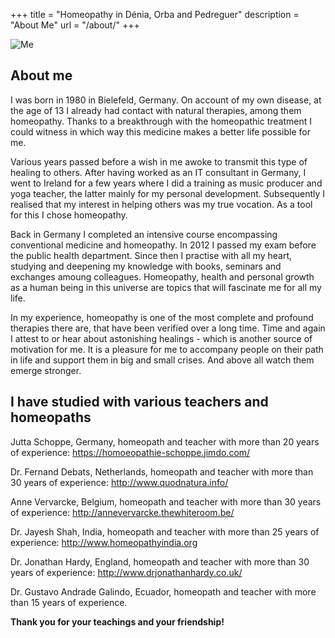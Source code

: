 +++
title = "Homeopathy in Dénia, Orba and Pedreguer"
description = "About Me"
url = "/about/"
+++

![Me](/images/yo.jpg)

## About me

I was born in 1980 in Bielefeld, Germany. On account of my own disease, at the age of 13 I already had contact with natural therapies, among them homeopathy. Thanks to a breakthrough with the homeopathic treatment I could witness in which way this medicine makes a better life possible for me.

Various years passed before a wish in me awoke to transmit this type of healing to others. After having worked as an IT consultant in Germany, I went to Ireland for a few years where I did a training as music producer and yoga teacher, the latter mainly for my personal development. Subsequently I realised that my interest in helping others was my true vocation. As a tool for this I chose homeopathy.

Back in Germany I completed an intensive course encompassing conventional medicine and homeopathy. In 2012 I passed my exam before the public health department. Since then I practise with all my heart, studying and deepening my knowledge with books, seminars and exchanges amoung colleagues. Homeopathy, health and personal growth as a human being in this universe are topics that will fascinate me for all my life.

In my experience, homeopathy is one of the most complete and profound therapies there are, that have been verified over a long time. Time and again I attest to or hear about astonishing healings - which is another source of motivation for me. It is a pleasure for me to accompany people on their path in life and support them in big and small crises. And above all watch them emerge stronger.

## I have studied with various teachers and homeopaths

Jutta Schoppe, Germany, homeopath and teacher with more than 20 years of experience: https://homoeopathie-schoppe.jimdo.com/

Dr. Fernand Debats, Netherlands, homeopath and teacher with more than 30 years of experience: http://www.quodnatura.info/

Anne Vervarcke, Belgium, homeopath and teacher with more than 30 years of experience: http://annevervarcke.thewhiteroom.be/

Dr. Jayesh Shah, India, homeopath and teacher with more than 25 years of experience: http://www.homeopathyindia.org

Dr. Jonathan Hardy, England, homeopath and teacher with more than 30 years of experience: http://www.drjonathanhardy.co.uk/

Dr. Gustavo Andrade Galindo, Ecuador, homeopath and teacher with more than 15 years of experience.

**Thank you for your teachings and your friendship!**
